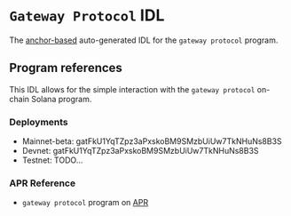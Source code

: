 # `Gateway Protocol` IDL

The [anchor-based](https://github.com/coral-xyz/anchor) auto-generated IDL for the `gateway protocol` program.

## Program references

This IDL allows for the simple interaction with the `gateway protocol` on-chain Solana program.

### Deployments

- Mainnet-beta: gatFkU1YqTZpz3aPxskoBM9SMzbUiUw7TkNHuNs8B3S
- Devnet: gatFkU1YqTZpz3aPxskoBM9SMzbUiUw7TkNHuNs8B3S
- Testnet: TODO...

### APR Reference

- `gateway protocol` program on [APR](TODO...)

